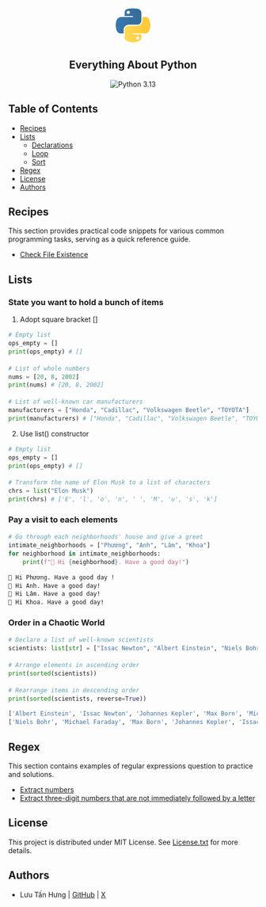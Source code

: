 <div align="center">
    <img src="assets/python_logo.png" alt="Python logo" width="70" height="70">
    <h2>Everything About Python</h2>
    <img src="https://img.shields.io/badge/python-3.13-brightgreen.svg" alt="Python 3.13" />
</div>

## Table of Contents
* [Recipes](#recipes)
* [Lists](#lists)
    * [Declarations](#state-you-want-to-hold-a-bunch-of-items)
    * [Loop](#pay-a-visit-to-each-elements)
    * [Sort](#order-in-a-chaotic-world)
* [Regex](#regex)
* [License](#license)
* [Authors](#authors)

## Recipes
This section provides practical code snippets for various common programming tasks, serving as a quick reference guide.
- [Check File Existence](/security/check_file_existence.py)


## Lists

### State you want to hold a bunch of items
1. Adopt square bracket []
```python
# Empty list
ops_empty = []
print(ops_empty) # []

# List of whole numbers
nums = [20, 8, 2002]
print(nums) # [20, 8, 2002]

# List of well-known car manufacturers
manufacturers = ["Honda", "Cadillac", "Volkswagen Beetle", "TOYOTA"]
print(manufacturers) # ["Honda", "Cadillac", "Volkswagen Beetle", "TOYOTA"]
```

2. Use list() constructor
```python
# Empty list
ops_empty = []
print(ops_empty) # []

# Transform the name of Elon Musk to a list of characters
chrs = list("Elon Musk")
print(chrs) # ['E', 'l', 'o', 'n', ' ', 'M', 'u', 's', 'k']
```

### Pay a visit to each elements
```python
# Go through each neighborhoods' house and give a greet
intimate_neighborhoods = ["Phương", "Anh", "Lâm", "Khoa"]
for neighborhood in intimate_neighborhoods:
    print(f"🙋 Hi {neighborhood}. Have a good day!")
```
```bash
🙋 Hi Phương. Have a good day !
🙋 Hi Anh. Have a good day!
🙋 Hi Lâm. Have a good day!
🙋 Hi Khoa. Have a good day!
```

### Order in a Chaotic World
```python
# Declare a list of well-known scientists
scientists: list[str] = ["Issac Newton", "Albert Einstein", "Niels Bohr", "Michael Faraday", "Max Born", "Johannes Kepler"]

# Arrange elements in ascending order
print(sorted(scientists))

# Rearrange items in descending order
print(sorted(scientists, reverse=True))
```
```bash
['Albert Einstein', 'Issac Newton', 'Johannes Kepler', 'Max Born', 'Michael Faraday', 'Niels Bohr']
['Niels Bohr', 'Michael Faraday', 'Max Born', 'Johannes Kepler', 'Issac Newton', 'Albert Einstein']
```

## Regex
This section contains examples of regular expressions question to practice and solutions.

- [Extract numbers](/regex/extract_numbers.py)
- [Extract three-digit numbers that are not immediately followed by a letter](/regex//three_digit_numbers_not_followed_by_a_letter.py)

## License

This project is distributed under MIT License. See [License.txt](/LICENSE.txt) for more details.

## Authors
- Lưu Tấn Hưng | [GitHub](https://github.com/luutanhung) | [X](https://x.com/luu_tan_hung)
